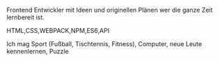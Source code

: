 Frontend Entwickler mit Ideen und originellen Plänen wer die ganze Zeit lernbereit ist.

HTML,CSS,WEBPACK,NPM,ES6,API

Ich mag Sport (Fußball, Tischtennis, Fitness), Computer, neue Leute kennenlernen, Puzzle

